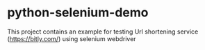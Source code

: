 # python-selenium-demo
This project contains an example for testing Url shortening service (https://bitly.com/) using selenium webdriver  
